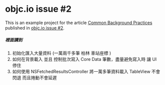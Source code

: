 objc.io issue #2
===

This is an example project for the article [Common Background Practices](http://www.objc.io/issue-2/common-background-practices.html) published in [objc.io issue #2](http://www.objc.io/issue-2/index.html).

##### 裡面講到
1. 初始化匯入大量資料 (一萬兩千多筆 柏林 車站座標 )
2. 如何在背景載入 並且 控制批次寫入 Core Data 筆數，盡量避免寫入時 讓 UI 停住
3. 如何使用 NSFetchedResultsController 將一萬多筆資料載入 TableView 不會閃退 而且捲動不會延遲
